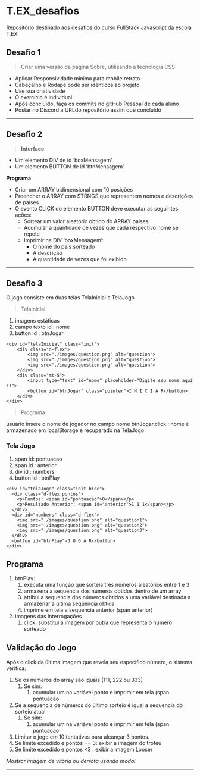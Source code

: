 # T.EX_desafios
Repositório destinado aos desafios do curso FullStack Javascript da escola T.EX

## Desafio 1
> Criar uma versão da página Sobre, utilizando a tecnologia CSS

- Aplicar Responsividade mínima para mobile retrato
- Cabeçalho e Rodapé pode ser idênticos ao projeto
- Use sua criatividade
- O exercício é individual
- Após concluído, faça os commits no gitHub Pessoal de cada aluno
- Postar no Discord a URLdo repositório assim que concluído

---
## Desafio 2
>**Interface**

- Um elemento DIV de id ‘boxMensagem’
- Um elemento BUTTON de id ‘btnMensagem’

**Programa**

- Criar um ARRAY bidimensional com 10 posições
- Preencher o ARRAY com STRNGS que representem nomes e descrições de países
- O evento CLICK do elemento BUTTON deve executar as seguintes ações:
  - Sortear um valor aleatório obtido do ARRAY paises
  - Acumular a quantidade de vezes que cada respectivo nome se repete
  - Imprimir na DIV ‘boxMensagem’:
    -  O nome do país sorteado
    -  A descrição
    - A quantidade de vezes que foi exibido

---
## Desafio 3
O jogo consiste em duas telas TelaInicial e TelaJogo

>TelaInicial
1. imagens estáticas
2. campo texto id : nome
3. button id : btnJogar

```
<div id="telaInicial" class="init">
    <div class="d-flex">
        <img src="./images/question.png" alt="question">
        <img src="./images/question.png" alt="question">
        <img src="./images/question.png" alt="question">
    </div>
    <div class="mt-5">
        <input type="text" id="nome" placeholder="Digite seu nome aqui :)">
        <button id="btnJogar" class="pointer">I N I C I A R</button>
    </div>
</div>
```

>Programa

usuário insere o nome de jogador no campo nome
btnJogar.click : nome é armazenado em localStorage e recuperado na TelaJogo

### Tela Jogo

1. span id: pontuacao
2. span id : anterior
3. div id : numbers
4. button id : btnPlay

```
<div id="telaJogo" class="init hide">
  <div class="d-flex pontos">
    <p>Pontos: <span id="pontuacao">0</span></p>
    <p>Resultado Anterior: <span id="anterior">1 1 1</span></p>
  </div>
  <div id="numbers" class="d-flex">
    <img src="./images/question.png" alt="question1">
    <img src="./images/question.png" alt="question2">
    <img src="./images/question.png" alt="question3">
  </div>
  <button id="btnPlay">J O G A R</button>
</div>
```

## Programa

1. btnPlay:
   1. executa uma função que sorteia três números aleatórios entre 1 e 3
   2. armazena a sequencia dos números obtidos dentro de um array
   3. atribui a sequencia dos números obtidos a uma variável destinada a armazenar a última sequencia obtida
   4. imprime em tela a sequencia anterior (span anterior)
2. imagens das interrogações
   1. click: substitui a imagem por outra que representa o número sorteado

## Validação do Jogo

Após o click da última imagem que revela seu específico número, o sistema verifica:

1. Se os números do array  são iguais (111, 222 ou 333)
   1. Se sim:
      1. acumular um na variável ponto e imprimir em tela (span pontuacao
2. Se a sequencia de números do último sorteio é igual a sequencia do sorteio atual
   1. Se sim:
      1. acumular um na variável ponto e imprimir em tela (span pontuacao
3. Limitar o jogo em 10 tentativas para alcançar 3 pontos.
4. Se limite excedido e pontos == 3: exibir a imagem do troféu
5. Se limite excedido e pontos <3 : exibir a imagem Looser


_Mostrar imagem de vitória ou derrota usando modal._

---